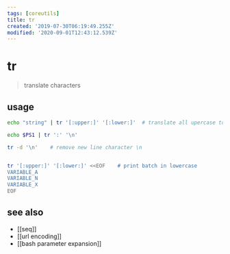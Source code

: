 ```yaml
---
tags: [coreutils]
title: tr
created: '2019-07-30T06:19:49.255Z'
modified: '2020-09-01T12:43:12.539Z'
---
```


# tr

> translate characters

## usage
```sh
echo "string" | tr '[:upper:]' '[:lower:]'  # translate all upercase to lowercase

echo $PS1 | tr ':' '\n'

tr -d '\n'    # remove new line character \n


tr '[:upper:]' '[:lower:]' <<EOF    # print batch in lowercase
VARIABLE_A
VARIABLE_N
VARIABLE_X
EOF

```

## see also
- [[seq]]
- [[url encoding]]
- [[bash parameter expansion]]
